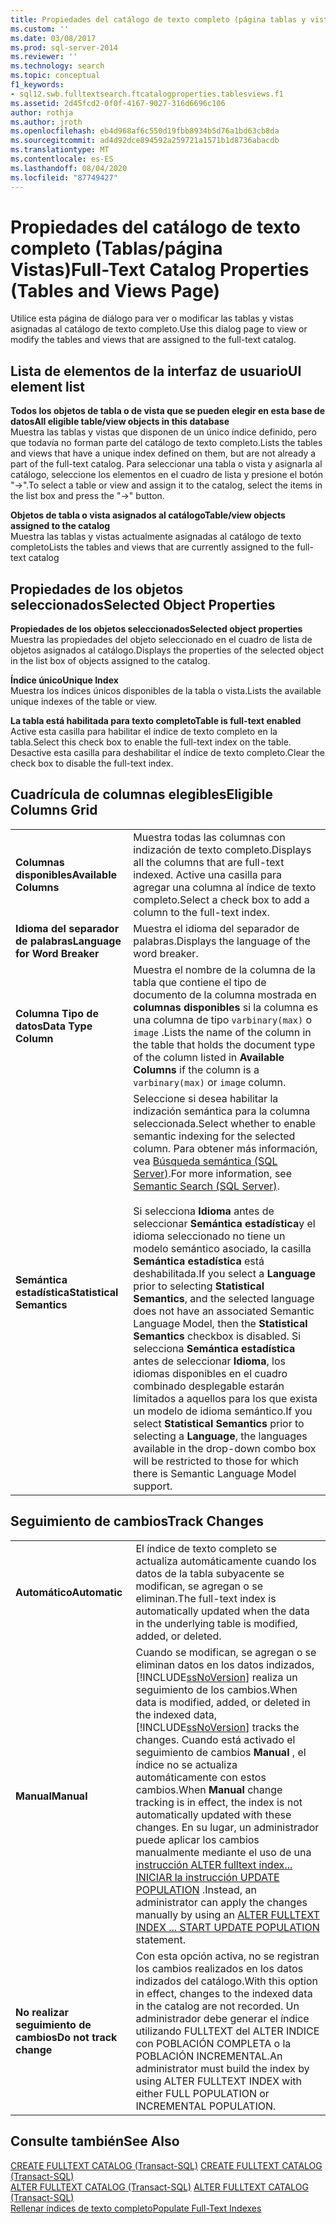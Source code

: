 ```yaml
---
title: Propiedades del catálogo de texto completo (página tablas y vistas) | Microsoft Docs
ms.custom: ''
ms.date: 03/08/2017
ms.prod: sql-server-2014
ms.reviewer: ''
ms.technology: search
ms.topic: conceptual
f1_keywords:
- sql12.swb.fulltextsearch.ftcatalogproperties.tablesviews.f1
ms.assetid: 2d45fcd2-0f0f-4167-9027-316d6696c106
author: rothja
ms.author: jroth
ms.openlocfilehash: eb4d968af6c550d19fbb8934b5d76a1bd63cb8da
ms.sourcegitcommit: ad4d92dce894592a259721a1571b1d8736abacdb
ms.translationtype: MT
ms.contentlocale: es-ES
ms.lasthandoff: 08/04/2020
ms.locfileid: "87749427"
---
```

# <a name="full-text-catalog-properties-tables-and-views-page"></a><span data-ttu-id="8a480-102">Propiedades del catálogo de texto completo (Tablas/página Vistas)</span><span class="sxs-lookup"><span data-stu-id="8a480-102">Full-Text Catalog Properties (Tables and Views Page)</span></span>
  <span data-ttu-id="8a480-103">Utilice esta página de diálogo para ver o modificar las tablas y vistas asignadas al catálogo de texto completo.</span><span class="sxs-lookup"><span data-stu-id="8a480-103">Use this dialog page to view or modify the tables and views that are assigned to the full-text catalog.</span></span>  
  
## <a name="ui-element-list"></a><span data-ttu-id="8a480-104">Lista de elementos de la interfaz de usuario</span><span class="sxs-lookup"><span data-stu-id="8a480-104">UI element list</span></span>  
 <span data-ttu-id="8a480-105">**Todos los objetos de tabla o de vista que se pueden elegir en esta base de datos**</span><span class="sxs-lookup"><span data-stu-id="8a480-105">**All eligible table/view objects in this database**</span></span>  
 <span data-ttu-id="8a480-106">Muestra las tablas y vistas que disponen de un único índice definido, pero que todavía no forman parte del catálogo de texto completo.</span><span class="sxs-lookup"><span data-stu-id="8a480-106">Lists the tables and views that have a unique index defined on them, but are not already a part of the full-text catalog.</span></span> <span data-ttu-id="8a480-107">Para seleccionar una tabla o vista y asignarla al catálogo, seleccione los elementos en el cuadro de lista y presione el botón "->".</span><span class="sxs-lookup"><span data-stu-id="8a480-107">To select a table or view and assign it to the catalog, select the items in the list box and press the "->" button.</span></span>  
  
 <span data-ttu-id="8a480-108">**Objetos de tabla o vista asignados al catálogo**</span><span class="sxs-lookup"><span data-stu-id="8a480-108">**Table/view objects assigned to the catalog**</span></span>  
 <span data-ttu-id="8a480-109">Muestra las tablas y vistas actualmente asignadas al catálogo de texto completo</span><span class="sxs-lookup"><span data-stu-id="8a480-109">Lists the tables and views that are currently assigned to the full-text catalog</span></span>  
  
## <a name="selected-object-properties"></a><span data-ttu-id="8a480-110">Propiedades de los objetos seleccionados</span><span class="sxs-lookup"><span data-stu-id="8a480-110">Selected Object Properties</span></span>  
 <span data-ttu-id="8a480-111">**Propiedades de los objetos seleccionados**</span><span class="sxs-lookup"><span data-stu-id="8a480-111">**Selected object properties**</span></span>  
 <span data-ttu-id="8a480-112">Muestra las propiedades del objeto seleccionado en el cuadro de lista de objetos asignados al catálogo.</span><span class="sxs-lookup"><span data-stu-id="8a480-112">Displays the properties of the selected object in the list box of objects assigned to the catalog.</span></span>  
  
 <span data-ttu-id="8a480-113">**Índice único**</span><span class="sxs-lookup"><span data-stu-id="8a480-113">**Unique Index**</span></span>  
 <span data-ttu-id="8a480-114">Muestra los índices únicos disponibles de la tabla o vista.</span><span class="sxs-lookup"><span data-stu-id="8a480-114">Lists the available unique indexes of the table or view.</span></span>  
  
 <span data-ttu-id="8a480-115">**La tabla está habilitada para texto completo**</span><span class="sxs-lookup"><span data-stu-id="8a480-115">**Table is full-text enabled**</span></span>  
 <span data-ttu-id="8a480-116">Active esta casilla para habilitar el índice de texto completo en la tabla.</span><span class="sxs-lookup"><span data-stu-id="8a480-116">Select this check box to enable the full-text index on the table.</span></span> <span data-ttu-id="8a480-117">Desactive esta casilla para deshabilitar el índice de texto completo.</span><span class="sxs-lookup"><span data-stu-id="8a480-117">Clear the check box to disable the full-text index.</span></span>  
  
## <a name="eligible-columns-grid"></a><span data-ttu-id="8a480-118">Cuadrícula de columnas elegibles</span><span class="sxs-lookup"><span data-stu-id="8a480-118">Eligible Columns Grid</span></span>  
  
|||  
|-|-|  
|<span data-ttu-id="8a480-119">**Columnas disponibles**</span><span class="sxs-lookup"><span data-stu-id="8a480-119">**Available Columns**</span></span>|<span data-ttu-id="8a480-120">Muestra todas las columnas con indización de texto completo.</span><span class="sxs-lookup"><span data-stu-id="8a480-120">Displays all the columns that are full-text indexed.</span></span> <span data-ttu-id="8a480-121">Active una casilla para agregar una columna al índice de texto completo.</span><span class="sxs-lookup"><span data-stu-id="8a480-121">Select a check box to add a column to the full-text index.</span></span>|  
|<span data-ttu-id="8a480-122">**Idioma del separador de palabras**</span><span class="sxs-lookup"><span data-stu-id="8a480-122">**Language for Word Breaker**</span></span>|<span data-ttu-id="8a480-123">Muestra el idioma del separador de palabras.</span><span class="sxs-lookup"><span data-stu-id="8a480-123">Displays the language of the word breaker.</span></span>|  
|<span data-ttu-id="8a480-124">**Columna Tipo de datos**</span><span class="sxs-lookup"><span data-stu-id="8a480-124">**Data Type Column**</span></span>|<span data-ttu-id="8a480-125">Muestra el nombre de la columna de la tabla que contiene el tipo de documento de la columna mostrada en **columnas disponibles** si la columna es una columna de tipo `varbinary(max)` o `image` .</span><span class="sxs-lookup"><span data-stu-id="8a480-125">Lists the name of the column in the table that holds the document type of the column listed in **Available Columns** if the column is a `varbinary(max)` or `image` column.</span></span>|  
|<span data-ttu-id="8a480-126">**Semántica estadística**</span><span class="sxs-lookup"><span data-stu-id="8a480-126">**Statistical Semantics**</span></span>|<span data-ttu-id="8a480-127">Seleccione si desea habilitar la indización semántica para la columna seleccionada.</span><span class="sxs-lookup"><span data-stu-id="8a480-127">Select whether to enable semantic indexing for the selected column.</span></span> <span data-ttu-id="8a480-128">Para obtener más información, vea [Búsqueda semántica &#40;SQL Server&#41;](../relational-databases/search/semantic-search-sql-server.md).</span><span class="sxs-lookup"><span data-stu-id="8a480-128">For more information, see [Semantic Search &#40;SQL Server&#41;](../relational-databases/search/semantic-search-sql-server.md).</span></span><br /><br /> <span data-ttu-id="8a480-129">Si selecciona **Idioma** antes de seleccionar **Semántica estadística**y el idioma seleccionado no tiene un modelo semántico asociado, la casilla **Semántica estadística** está deshabilitada.</span><span class="sxs-lookup"><span data-stu-id="8a480-129">If you select a **Language** prior to selecting **Statistical Semantics**, and the selected language does not have an associated Semantic Language Model, then the **Statistical Semantics** checkbox is disabled.</span></span> <span data-ttu-id="8a480-130">Si selecciona **Semántica estadística** antes de seleccionar **Idioma**, los idiomas disponibles en el cuadro combinado desplegable estarán limitados a aquellos para los que exista un modelo de idioma semántico.</span><span class="sxs-lookup"><span data-stu-id="8a480-130">If you select **Statistical Semantics** prior to selecting a **Language**, the languages available in the drop-down combo box will be restricted to those for which there is Semantic Language Model support.</span></span>|  
  
## <a name="track-changes"></a><span data-ttu-id="8a480-131">Seguimiento de cambios</span><span class="sxs-lookup"><span data-stu-id="8a480-131">Track Changes</span></span>  
  
|||  
|-|-|  
|<span data-ttu-id="8a480-132">**Automático**</span><span class="sxs-lookup"><span data-stu-id="8a480-132">**Automatic**</span></span>|<span data-ttu-id="8a480-133">El índice de texto completo se actualiza automáticamente cuando los datos de la tabla subyacente se modifican, se agregan o se eliminan.</span><span class="sxs-lookup"><span data-stu-id="8a480-133">The full-text index is automatically updated when the data in the underlying table is modified, added, or deleted.</span></span>|  
|<span data-ttu-id="8a480-134">**Manual**</span><span class="sxs-lookup"><span data-stu-id="8a480-134">**Manual**</span></span>|<span data-ttu-id="8a480-135">Cuando se modifican, se agregan o se eliminan datos en los datos indizados, [!INCLUDE[ssNoVersion](../includes/ssnoversion-md.md)] realiza un seguimiento de los cambios.</span><span class="sxs-lookup"><span data-stu-id="8a480-135">When data is modified, added, or deleted in the indexed data, [!INCLUDE[ssNoVersion](../includes/ssnoversion-md.md)] tracks the changes.</span></span> <span data-ttu-id="8a480-136">Cuando está activado el seguimiento de cambios **Manual** , el índice no se actualiza automáticamente con estos cambios.</span><span class="sxs-lookup"><span data-stu-id="8a480-136">When **Manual** change tracking is in effect, the index is not automatically updated with these changes.</span></span> <span data-ttu-id="8a480-137">En su lugar, un administrador puede aplicar los cambios manualmente mediante el uso de una [instrucción ALTER fulltext index... INICIAR la instrucción UPDATE POPULATION](/sql/t-sql/statements/alter-fulltext-index-transact-sql) .</span><span class="sxs-lookup"><span data-stu-id="8a480-137">Instead, an administrator can apply the changes manually by using an [ALTER FULLTEXT INDEX ... START UPDATE POPULATION](/sql/t-sql/statements/alter-fulltext-index-transact-sql) statement.</span></span>|  
|<span data-ttu-id="8a480-138">**No realizar seguimiento de cambios**</span><span class="sxs-lookup"><span data-stu-id="8a480-138">**Do not track change**</span></span>|<span data-ttu-id="8a480-139">Con esta opción activa, no se registran los cambios realizados en los datos indizados del catálogo.</span><span class="sxs-lookup"><span data-stu-id="8a480-139">With this option in effect, changes to the indexed data in the catalog are not recorded.</span></span> <span data-ttu-id="8a480-140">Un administrador debe generar el índice utilizando FULLTEXT del ALTER INDICE con POBLACIÓN COMPLETA o la POBLACIÓN INCREMENTAL.</span><span class="sxs-lookup"><span data-stu-id="8a480-140">An administrator must build the index by using ALTER FULLTEXT INDEX with either FULL POPULATION or INCREMENTAL POPULATION.</span></span>|  
  
## <a name="see-also"></a><span data-ttu-id="8a480-141">Consulte también</span><span class="sxs-lookup"><span data-stu-id="8a480-141">See Also</span></span>  
 <span data-ttu-id="8a480-142">[CREATE FULLTEXT CATALOG &#40;Transact-SQL&#41;](/sql/t-sql/statements/create-fulltext-catalog-transact-sql) </span><span class="sxs-lookup"><span data-stu-id="8a480-142">[CREATE FULLTEXT CATALOG &#40;Transact-SQL&#41;](/sql/t-sql/statements/create-fulltext-catalog-transact-sql) </span></span>  
 <span data-ttu-id="8a480-143">[ALTER FULLTEXT CATALOG &#40;Transact-SQL&#41;](/sql/t-sql/statements/alter-fulltext-catalog-transact-sql) </span><span class="sxs-lookup"><span data-stu-id="8a480-143">[ALTER FULLTEXT CATALOG &#40;Transact-SQL&#41;](/sql/t-sql/statements/alter-fulltext-catalog-transact-sql) </span></span>  
 [<span data-ttu-id="8a480-144">Rellenar índices de texto completo</span><span class="sxs-lookup"><span data-stu-id="8a480-144">Populate Full-Text Indexes</span></span>](../relational-databases/indexes/indexes.md)  
  
  
